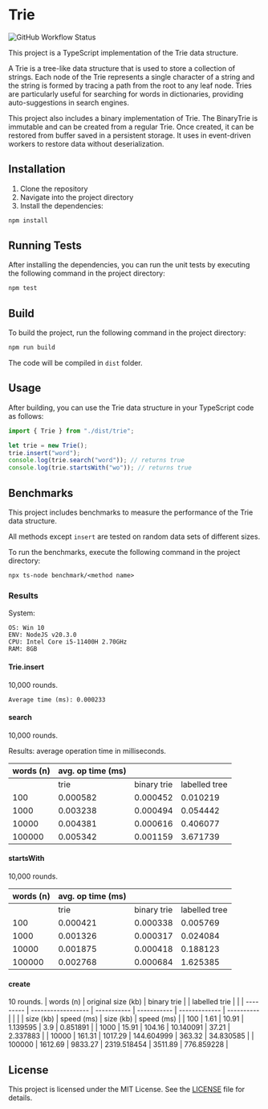 # Trie

![GitHub Workflow Status](https://img.shields.io/github/actions/workflow/status/zhelvis/trie/node.js.yml)

This project is a TypeScript implementation of the Trie data structure.

A Trie is a tree-like data structure that is used to store a collection of strings. Each node of the Trie represents a single character of a string and the string is formed by tracing a path from the root to any leaf node. Tries are particularly useful for searching for words in dictionaries, providing auto-suggestions in search engines.

This project also includes a binary implementation of Trie. The BinaryTrie is immutable and can be created from a regular Trie. Once created, it can be restored from buffer saved in a persistent storage. It uses in event-driven workers to restore data without deserialization.

## Installation

1. Clone the repository
1. Navigate into the project directory
1. Install the dependencies:

```bash
npm install
```

## Running Tests

After installing the dependencies, you can run the unit tests by executing the following command in the project directory:

```bash
npm test
```

## Build

To build the project, run the following command in the project directory:

```bash
npm run build
```

The code will be compiled in `dist` folder.

## Usage

After building, you can use the Trie data structure in your TypeScript code as follows:

```typescript
import { Trie } from "./dist/trie";

let trie = new Trie();
trie.insert("word");
console.log(trie.search("word")); // returns true
console.log(trie.startsWith("wo")); // returns true
```

## Benchmarks

This project includes benchmarks to measure the performance of the Trie data structure.

All methods except `insert` are tested on random data sets of different sizes.

To run the benchmarks, execute the following command in the project directory:

```
npx ts-node benchmark/<method name>
```

### Results

System:

```
OS: Win 10
ENV: NodeJS v20.3.0
CPU: Intel Core i5-11400H 2.70GHz
RAM: 8GB
```

#### Trie.insert

10,000 rounds.

```
Average time (ms): 0.000233
```

#### search

10,000 rounds.

Results: average operation time in milliseconds.

| words (n) | avg. op time (ms) |             |               |
| --------- | ----------------- | ----------- | ------------- |
|           | trie              | binary trie | labelled tree |
| 100       | 0.000582          | 0.000452    | 0.010219      |
| 1000      | 0.003238          | 0.000494    | 0.054442      |
| 10000     | 0.004381          | 0.000616    | 0.406077      |
| 100000    | 0.005342          | 0.001159    | 3.671739      |

#### startsWith

10,000 rounds.

| words (n) | avg. op time (ms) |             |               |
| --------- | ----------------- | ----------- | ------------- |
|           | trie              | binary trie | labelled tree |
| 100       | 0.000421          | 0.000338    | 0.005769      |
| 1000      | 0.001326          | 0.000317    | 0.024084      |
| 10000     | 0.001875          | 0.000418    | 0.188123      |
| 100000    | 0.002768          | 0.000684    | 1.625385      |


#### create

10 rounds.
| words (n) | original size (kb) | binary trie |             | labelled trie |            |
| --------- | ------------------ | ----------- | ----------- | ------------- | ---------- |
|           |                    | size (kb)   | speed (ms)  | size (kb)     | speed (ms) |
| 100       | 1.61               | 10.91       | 1.139595    | 3.9           | 0.851891   |
| 1000      | 15.91              | 104.16      | 10.140091   | 37.21         | 2.337883   |
| 10000     | 161.31             | 1017.29     | 144.604999  | 363.32        | 34.830585  |
| 100000    | 1612.69            | 9833.27     | 2319.518454 | 3511.89       | 776.859228 |


## License

This project is licensed under the MIT License. See the [LICENSE](LICENSE) file for details.
